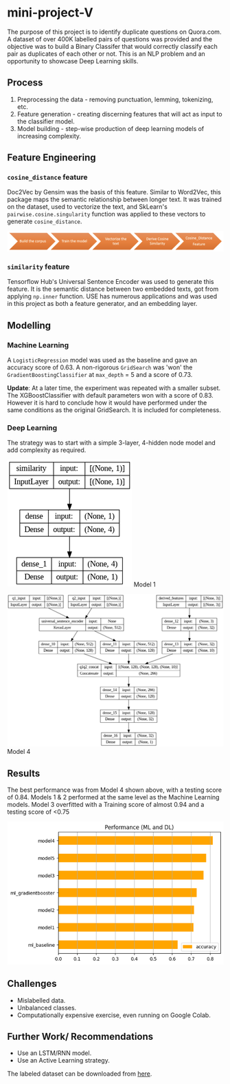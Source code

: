 # mini-project-V

The purpose of this project is to identify duplicate questions on Quora.com. A dataset of over 400K labelled pairs of questions was provided and the objective was to build a Binary Classifer that would correctly classify each pair as duplicates of each other or not. This is an NLP problem and an opportunity to showcase Deep Learning skills.

## Process

1. Preprocessing the data - removing punctuation, lemming, tokenizing, etc.
2. Feature generation - creating discerning features that will act as input to the classifier model.
3. Model building - step-wise production of deep learning models of increasing complexity.

## Feature Engineering 
### `cosine_distance` feature

Doc2Vec by Gensim was the basis of this feature. Similar to Word2Vec, this package maps the semantic relationship between longer text. It was trained on the dataset, used to vectorize the text, and SkLearn's `pairwise.cosine.singularity` function was applied to these vectors to generate `cosine_distance`.

![flow](images/flow_cosine_distance.png)

### `similarity` feature
Tensorflow Hub's Universal Sentence Encoder was used to generate this feature. It is the semantic distance between two embedded texts, got from applying `np.inner` function. USE has numerous applications and was used in this project as both a feature generator, and an embedding layer.
 

## Modelling 
### Machine Learning
A `LogisticRegression` model was used as the baseline and gave an accuracy score of 0.63. A non-rigorous `GridSearch` was 'won' the `GradientBoostingClassifier` at `max_depth` = 5 and a score of 0.73.

**Update**: At a later time, the experiment was repeated with a smaller subset. The XGBoostClassifier with default parameters won with a score of 0.83. However it is hard to conclude how it would have performed under the same conditions as the original GridSearch. It is included for completeness.

### Deep Learning
The strategy was to start with a simple 3-layer, 4-hidden node model and add complexity as required.

![plot](images/model_1.png)
Model 1

![plot](images/model_4.png)
Model 4

## Results
The best performance was from Model 4 shown above, with a testing score of 0.84. Models 1 & 2 performed at the same level as the Machine Learning models. Model 3 overfitted with a Training score of almost 0.94 and a testing score of <0.75

![plot](images/performance.png) 

## Challenges
* Mislabelled data. 
* Unbalanced classes.
* Computationally expensive exercise, even running on Google Colab. 

## Further Work/ Recommendations
* Use an LSTM/RNN model.
* Use an Active Learning strategy.


The labeled dataset can be downloaded from [here](https://drive.google.com/file/d/19iWVGLBi7edqybybam56bt2Zy7vpf1Xc/view?usp=sharing).
